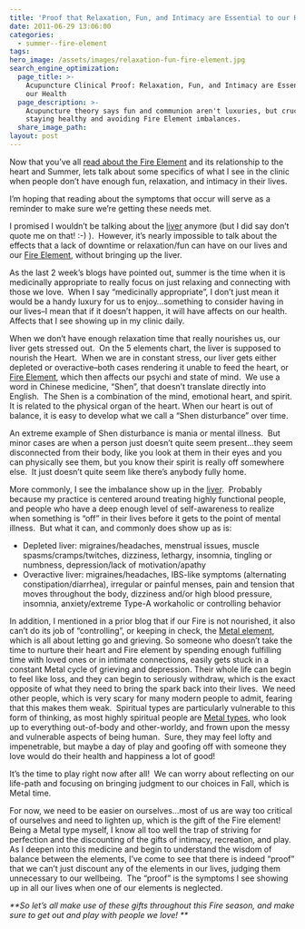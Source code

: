 ```yaml
---
title: 'Proof that Relaxation, Fun, and Intimacy are Essential to our Health'
date: 2011-06-29 13:06:00
categories:
  - summer--fire-element
tags:
hero_image: /assets/images/relaxation-fun-fire-element.jpg
search_engine_optimization:
  page_title: >-
    Acupuncture Clinical Proof: Relaxation, Fun, and Intimacy are Essential to
    our Health
  page_description: >-
    Acupuncture theory says fun and communion aren't luxuries, but crucial for
    staying healthy and avoiding Fire Element imbalances.
  share_image_path:
layout: post
---
```


Now that you’ve all [read about the Fire Element](/2017/06/19/out-of-the-wood-and-into-the-fire-more-tips-for-keeping-your-fire-element-balanced-this-summer/) and its relationship to the heart and Summer, lets talk about some specifics of what I see in the clinic when people don’t have enough fun, relaxation, and intimacy in their lives.

I’m hoping that reading about the symptoms that occur will serve as a reminder to make sure we’re getting these needs met.

I promised I wouldn’t be talking about the [liver](/2017/06/19/out-of-the-wood-and-into-the-fire-more-tips-for-keeping-your-fire-element-balanced-this-summer/) anymore (but I did say don’t quote me on that! :-) ).&nbsp; However, it’s nearly impossible to talk about the effects that a lack of downtime or relaxation/fun can have on our lives and our [Fire Element](/2017/06/19/out-of-the-wood-and-into-the-fire-more-tips-for-keeping-your-fire-element-balanced-this-summer/), without bringing up the liver.&nbsp;

As the last 2 week’s blogs have pointed out, summer is the time when it is medicinally appropriate to really focus on just relaxing and connecting with those we love.&nbsp; When I say “medicinally appropriate”, I don’t just mean it would be a handy luxury for us to enjoy…something to consider having in our lives–I mean that if it doesn’t happen, it will have affects on our health.&nbsp; Affects that I see showing up in my clinic daily.

When we don’t have enough relaxation time that really nourishes us, our liver gets stressed out.&nbsp; On the 5 elements chart, the liver is supposed to nourish the Heart.&nbsp; When we are in constant stress, our liver gets either depleted or overactive–both cases rendering it unable to feed the heart, or [Fire Element](/2017/09/09/late-summer-season-earth-element-of-acupuncture-video-receiving-and-nurturing-for-yourself-and-others/), which then affects our psychi and state of mind.&nbsp; We use a word in Chinese medicine, “Shen”, that doesn’t translate directly into English.&nbsp; The Shen is a combination of the mind, emotional heart, and spirit.&nbsp; It is related to the physical organ of the heart. When our heart is out of balance, it is easy to develop what we call a “Shen disturbance” over time.

An extreme example of Shen disturbance is mania or mental illness.&nbsp; But minor cases are when a person just doesn’t quite seem present…they seem disconnected from their body, like you look at them in their eyes and you can physically see them, but you know their spirit is really off somewhere else.&nbsp; It just doesn’t quite seem like there’s anybody fully home.

More commonly, I see the imbalance show up in the [liver](/2017/12/29/is-your-jing-depleted-a-chinese-medicine-concept-you-may-want-to-know-about/).&nbsp; Probably because my practice is centered around treating highly functional people, and people who have a deep enough level of self-awareness to realize when something is “off” in their lives before it gets to the point of mental illness.&nbsp; But what it can, and commonly does show up as is:

* Depleted liver: migraines/headaches, menstrual issues, muscle spasms/cramps/twitches, dizziness, lethargy, insomnia, tingling or numbness, depression/lack of motivation/apathy
* Overactive liver: migraines/headaches, IBS-like symptoms (alternating constipation/diarrhea), irregular or painful menses, pain and tension that moves throughout the body, dizziness and/or high blood pressure, insomnia, anxiety/extreme Type-A workaholic or controlling behavior

In addition, I mentioned in a prior blog that if our Fire is not nourished, it also can’t do its job of “controlling”, or keeping in check, the [Metal element](/2017/10/15/fall-metal-element-video-finding-fulfillment-and-balance-through-quieter-times/), which is all about letting go and grieving. So someone who doesn’t take the time to nurture their heart and Fire element by spending enough fulfilling time with loved ones or in intimate connections, easily gets stuck in a constant Metal cycle of grieving and depression. Their whole life can begin to feel like loss, and they can begin to seriously withdraw, which is the exact opposite of what they need to bring the spark back into their lives.&nbsp; We need other people, which is very scary for many modern people to admit, fearing that this makes them weak.&nbsp; Spiritual types are particularly vulnerable to this form of thinking, as most highly spiritual people are [Metal types](/2018/03/15/ready-set-wood-season-tips-for-staying-balanced-in-spring/2017/10/15/metal-element-video-live/), who look up to everything out-of-body and other-worldy, and frown upon the messy and vulnerable aspects of being human.&nbsp; Sure, they may feel lofty and impenetrable, but maybe a day of play and goofing off with someone they love would do their health and happiness a lot of good!

It’s the time to play right now after all!&nbsp; We can worry about reflecting on our life-path and focusing on bringing judgment to our choices in Fall, which is Metal time.&nbsp;

For now, we need to be easier on ourselves…most of us are way too critical of ourselves and need to lighten up, which is the gift of the Fire element! Being a Metal type myself, I know all too well the trap of striving for perfection and the discounting of the gifts of intimacy, recreation, and play.&nbsp; As I deepen into this medicine and begin to understand the wisdom of balance between the elements, I’ve come to see that there is indeed “proof” that we can’t just discount any of the elements in our lives, judging them unnecessary to our wellbeing.&nbsp; The “proof” is the symptoms I see showing up in all our lives when one of our elements is neglected.

*\*\*So let’s all make use of these gifts throughout this Fire season, and make sure to get out and play with people we love! \*\**